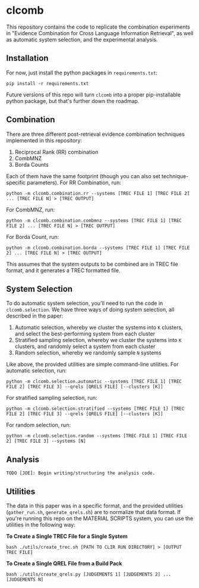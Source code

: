 # clcomb

This repository contains the code to replicate the combination experiments in "Evidence Combination for Cross Language Information Retrieval", as well as automatic system selection, and the experimental analysis.

## Installation

For now, just install the python packages in `requirements.txt`:

```
pip install -r requirements.txt
```

Future versions of this repo will turn `clcomb` into a proper pip-installable python package, but that's further down the roadmap.

## Combination

There are three different post-retrieval evidence combination techniques implemented in this repository:

1. Reciprocal Rank (RR) combination
2. CombMNZ
3. Borda Counts

Each of them have the same footprint (though you can also set technique-specific parameters). For RR Combination, run:

```
python -m clcomb.combination.rr --systems [TREC FILE 1] [TREC FILE 2] ... [TREC FILE N] > [TREC OUTPUT]
```

For CombMNZ, run:

```
python -m clcomb.combination.combmnz --systems [TREC FILE 1] [TREC FILE 2] ... [TREC FILE N] > [TREC OUTPUT]
```

For Borda Count, run:

```
python -m clcomb.combination.borda --systems [TREC FILE 1] [TREC FILE 2] ... [TREC FILE N] > [TREC OUTPUT]
```

This assumes that the system outputs to be combined are in TREC file format, and it generates a TREC formatted file.

## System Selection

To do automatic system selection, you'll need to run the code in `clcomb.selection`.
We have three ways of doing system selection, all described in the paper:

1. Automatic selection, whereby we cluster the systems into `K` clusters, and select the best-performing system from each cluster
2. Stratified sampling selection, whereby we cluster the systems into `K` clusters, and randomly select a system from each cluster
3. Random selection, whereby we randomly sample `N` systems

Like above, the provided utilities are simple command-line utilities.
For automatic selection, run:

```
python -m clcomb.selection.automatic --systems [TREC FILE 1] [TREC FILE 2] [TREC FILE 3] --qrels [QRELS FILE] [--clusters [K]]
```

For stratified sampling selection, run:

```
python -m clcomb.selection.stratified --systems [TREC FILE 1] [TREC FILE 2] [TREC FILE 3] --qrels [QRELS FILE] [--clusters [K]]
```

For random selection, run:

```
python -m clcomb.selection.random --systems [TREC FILE 1] [TREC FILE 2] [TREC FILE 3] --systems [N]
```

## Analysis

`TODO [JOE]: Begin writing/structuring the analysis code.`

## Utilities

The data in this paper was in a specific format, and the provided utilities (`gather_run.sh`, `generate_qrels.sh`) are to normalize that data format.
If you're running this repo on the MATERIAL SCRIPTS system, you can use the utilities in the following way:

**To Create a Single TREC File for a Single System**

```
bash ./utils/create_trec.sh [PATH TO CLIR RUN DIRECTORY] > [OUTPUT TREC FILE]
```

**To Create a Single QREL File from a Build Pack**

```
bash ./utils/create_qrels.py [JUDGEMENTS 1] [JUDGEMENTS 2] ... [JUDGEMENTS N]
```
